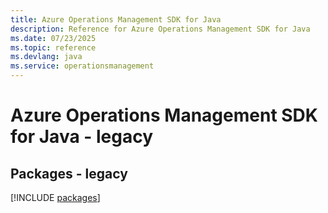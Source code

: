 ```yaml
---
title: Azure Operations Management SDK for Java
description: Reference for Azure Operations Management SDK for Java
ms.date: 07/23/2025
ms.topic: reference
ms.devlang: java
ms.service: operationsmanagement
---
```

# Azure Operations Management SDK for Java - legacy
## Packages - legacy
[!INCLUDE [packages](operations-management-index.md)]